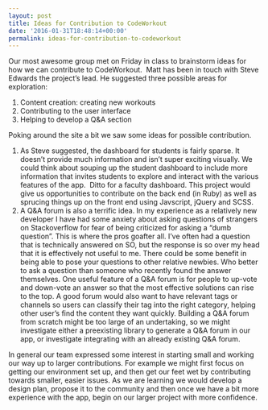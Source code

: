 ```yaml
---
layout: post
title: Ideas for Contribution to CodeWorkout
date: '2016-01-31T18:48:14+00:00'
permalink: ideas-for-contribution-to-codeworkout
---
```

<p>Our most awesome group met on Friday in class to brainstorm ideas for how we can contribute to CodeWorkout.  Matt has been in touch with Steve Edwards the project&#8217;s lead. He suggested three possible areas for exploration:</p>
<ol>
<li>Content creation: creating new workouts</li>
<li>Contributing to the user interface</li>
<li>Helping to develop a Q&amp;A section</li>
</ol>
<p>Poking around the site a bit we saw some ideas for possible contribution.</p>
<ol>
<li>As Steve suggested, the dashboard for students is fairly sparse. It doesn&#8217;t provide much information and isn&#8217;t super exciting visually. We could think about souping up the student dashboard to include more information that invites students to explore and interact with the various features of the app.  Ditto for a faculty dashboard. This project would give us opportunities to contribute on the back end (in Ruby) as well as sprucing things up on the front end using Javscript, jQuery and SCSS.</li>
<li>A Q&amp;A forum is also a terrific idea. In my experience as a relatively new developer I have had some anxiety about asking questions of strangers on Stackoverflow for fear of being criticized for asking a &#8220;dumb question&#8221;. This is where the pros goafter all. I&#8217;ve often had a question that is technically answered on SO, but the response is so over my head that it is effectively not useful to me. There could be some benefit in being able to pose your questions to other relative newbies. Who better to ask a question than someone who recently found the answer themselves. One useful feature of a Q&amp;A forum is for people to up-vote and down-vote an answer so that the most effective solutions can rise to the top. A good forum would also want to have relevant tags or channels so users can classify their tag into the right category, helping other user&#8217;s find the content they want quickly. Building a Q&amp;A forum from scratch might be too large of an undertaking, so we might investigate either a preexisting library to generate a Q&amp;A forum in our app, or investigate integrating with an already existing Q&amp;A forum.</li>
</ol>
<p>In general our team expressed some interest in starting small and working our way up to larger contributions. For example we might first focus on getting our environment set up, and then get our feet wet by contributing towards smaller, easier issues. As we are learning we would develop a design plan, propose it to the community and then once we have a bit more experience with the app, begin on our larger project with more confidence.</p><br />  <a rel="nofollow" href="http://feeds.wordpress.com/1.0/gocomments/jacobstoebel.wordpress.com/318/"><img alt="" border="0" src="http://feeds.wordpress.com/1.0/comments/jacobstoebel.wordpress.com/318/" /></a> <img alt="" border="0" src="https://pixel.wp.com/b.gif?host=jacobstoebel.wordpress.com&#038;blog=104465458&#038;post=318&#038;subd=jacobstoebel&#038;ref=&#038;feed=1" width="1" height="1" />
